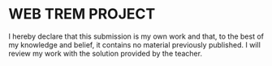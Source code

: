 # WEB TREM PROJECT
I hereby declare that this submission is my own work and that, to the best of my knowledge and belief, it contains no material previously published. I will review my work with the solution provided by the teacher.
